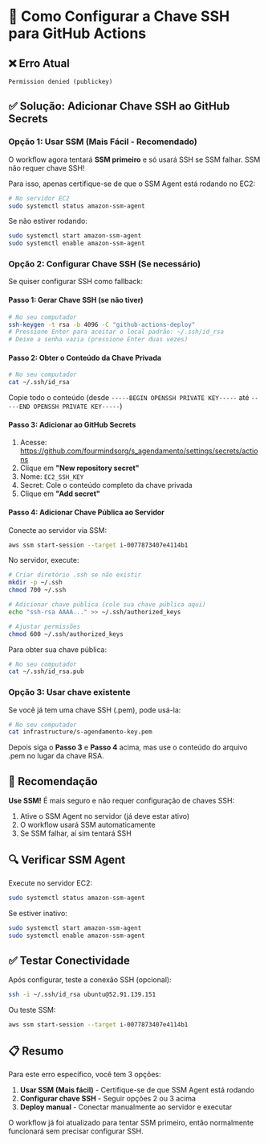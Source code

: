 # 🔑 Como Configurar a Chave SSH para GitHub Actions

## ❌ Erro Atual
```
Permission denied (publickey)
```

## ✅ Solução: Adicionar Chave SSH ao GitHub Secrets

### Opção 1: Usar SSM (Mais Fácil - Recomendado)

O workflow agora tentará **SSM primeiro** e só usará SSH se SSM falhar. SSM não requer chave SSH!

Para isso, apenas certifique-se de que o SSM Agent está rodando no EC2:

```bash
# No servidor EC2
sudo systemctl status amazon-ssm-agent
```

Se não estiver rodando:
```bash
sudo systemctl start amazon-ssm-agent
sudo systemctl enable amazon-ssm-agent
```

### Opção 2: Configurar Chave SSH (Se necessário)

Se quiser configurar SSH como fallback:

#### Passo 1: Gerar Chave SSH (se não tiver)

```bash
# No seu computador
ssh-keygen -t rsa -b 4096 -C "github-actions-deploy"
# Pressione Enter para aceitar o local padrão: ~/.ssh/id_rsa
# Deixe a senha vazia (pressione Enter duas vezes)
```

#### Passo 2: Obter o Conteúdo da Chave Privada

```bash
# No seu computador
cat ~/.ssh/id_rsa
```

Copie todo o conteúdo (desde `-----BEGIN OPENSSH PRIVATE KEY-----` até `-----END OPENSSH PRIVATE KEY-----`)

#### Passo 3: Adicionar ao GitHub Secrets

1. Acesse: https://github.com/fourmindsorg/s_agendamento/settings/secrets/actions
2. Clique em **"New repository secret"**
3. Nome: `EC2_SSH_KEY`
4. Secret: Cole o conteúdo completo da chave privada
5. Clique em **"Add secret"**

#### Passo 4: Adicionar Chave Pública ao Servidor

Conecte ao servidor via SSM:
```bash
aws ssm start-session --target i-0077873407e4114b1
```

No servidor, execute:
```bash
# Criar diretório .ssh se não existir
mkdir -p ~/.ssh
chmod 700 ~/.ssh

# Adicionar chave pública (cole sua chave pública aqui)
echo "ssh-rsa AAAA..." >> ~/.ssh/authorized_keys

# Ajustar permissões
chmod 600 ~/.ssh/authorized_keys
```

Para obter sua chave pública:
```bash
# No seu computador
cat ~/.ssh/id_rsa.pub
```

### Opção 3: Usar chave existente

Se você já tem uma chave SSH (.pem), pode usá-la:

```bash
# No seu computador
cat infrastructure/s-agendamento-key.pem
```

Depois siga o **Passo 3** e **Passo 4** acima, mas use o conteúdo do arquivo .pem no lugar da chave RSA.

## 🎯 Recomendação

**Use SSM!** É mais seguro e não requer configuração de chaves SSH:
1. Ative o SSM Agent no servidor (já deve estar ativo)
2. O workflow usará SSM automaticamente
3. Se SSM falhar, aí sim tentará SSH

## 🔍 Verificar SSM Agent

Execute no servidor EC2:
```bash
sudo systemctl status amazon-ssm-agent
```

Se estiver inativo:
```bash
sudo systemctl start amazon-ssm-agent
sudo systemctl enable amazon-ssm-agent
```

## ✅ Testar Conectividade

Após configurar, teste a conexão SSH (opcional):
```bash
ssh -i ~/.ssh/id_rsa ubuntu@52.91.139.151
```

Ou teste SSM:
```bash
aws ssm start-session --target i-0077873407e4114b1
```

## 📋 Resumo

Para este erro específico, você tem 3 opções:

1. **Usar SSM (Mais fácil)** - Certifique-se de que SSM Agent está rodando
2. **Configurar chave SSH** - Seguir opções 2 ou 3 acima
3. **Deploy manual** - Conectar manualmente ao servidor e executar

O workflow já foi atualizado para tentar SSM primeiro, então normalmente funcionará sem precisar configurar SSH.

